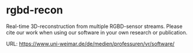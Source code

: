 # rgbd-recon
Real-time 3D-reconstruction from multiple RGBD-sensor streams. Please cite our work when using our software in your own research or publication.

URL: https://www.uni-weimar.de/de/medien/professuren/vr/software/

